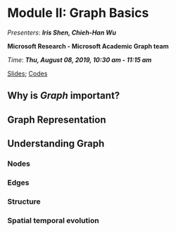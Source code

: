 # Module II: Graph Basics

_Presenters_: _**Iris Shen, Chieh-Han Wu**_

**Microsoft Research - Microsoft Academic Graph team**

_Time_: _**Thu, August 08, 2019, 10:30 am - 11:15 am**_

[Slides](./Module_II_GraphKnowledgeGraph_KDD2019_HandsOn.pdf); [Codes](./2.GraphBasics.py)

## Why is _**Graph**_ important?

## Graph Representation 

## Understanding Graph

### Nodes

### Edges

### Structure

### Spatial temporal evolution


